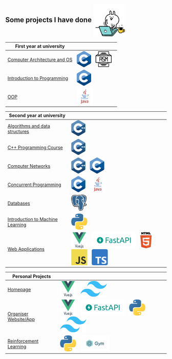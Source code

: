 <h2> Some projects I have done <img align="center" src="imgs/cat.gif" alt="cat_gif" width="100" height="100"></h2>


| First year at university                                                                                                                                                            |                                                                                                                                                                 |
|-------------------------------------------------------------------------------------------------------------------------------------------------------------------------------------|-----------------------------------------------------------------------------------------------------------------------------------------------------------------|
| <a href="https://github.com/AleksanderWojsz/Finished_Projects/tree/master/Computer%20Architecture%20and%20Operating%20Systems" target="_blank">Computer Architecture and OS</a><br> | <img src="imgs/img_c.png" style="height:50px; width:auto; margin-right:10px;"> <img src="imgs/img_asm.png" style="height:50px; width:auto; margin-right:10px;"> |
| <a href="https://github.com/AleksanderWojsz/Finished_Projects/tree/master/Introduction%20to%20programming" target="_blank">Introduction to Programming</a>                          | <img src="imgs/img_c.png" style="height:50px; width:auto; margin-right:10px;">                                                                                  |
| <a href="https://github.com/AleksanderWojsz/Finished_Projects/tree/master/Object%20Oriented%20Programming" target="_blank">OOP</a>                                                  | <img src="imgs/img_java.png" style="height:50px; width:auto; margin-right:10px;">                                                                               |

| Second year at university                                                                                                                                                  |                                                                                                                                                                                                                                                                                                                                                                                                                         |
|----------------------------------------------------------------------------------------------------------------------------------------------------------------------------|-------------------------------------------------------------------------------------------------------------------------------------------------------------------------------------------------------------------------------------------------------------------------------------------------------------------------------------------------------------------------------------------------------------------------|
| <a href="https://github.com/AleksanderWojsz/Finished_Projects/tree/master/Algorithms%20and%20data%20structures" target="_blank">Algorithms and data structures</a>         | <img src="imgs/img_cpp.png" style="height:50px; width:auto; margin-right:10px;">                                                                                                                                                                                                                                                                                                                                        |
| <a href="https://github.com/AleksanderWojsz/Finished_Projects/tree/master/C%2B%2B%20Programming%20Course" target="_blank">C++ Programming Course</a>                       | <img src="imgs/img_cpp.png" style="height:50px; width:auto; margin-right:10px;">                                                                                                                                                                                                                                                                                                                                        |
| <a href="https://github.com/AleksanderWojsz/Finished_Projects/tree/master/Computer%20Networks" target="_blank">Computer Networks</a><br>                                   | <img src="imgs/img_cpp.png" style="height:50px; width:auto; margin-right:10px;">   <img src="imgs/img_c.png" style="height:50px; width:auto; margin-right:10px;">                                                                                                                                                                                                                                                       |
| <a href="https://github.com/AleksanderWojsz/Finished_Projects/tree/master/Concurrent%20programming" target="_blank">Concurrent Programming</a><br>                         | <img src="imgs/img_c.png" style="height:50px; width:auto; margin-right:10px;"> <img src="imgs/img_java.png" style="height:50px; width:auto; margin-right:10px;">                                                                                                                                                                                                                                                        |
| <a href="https://github.com/AleksanderWojsz/Finished_Projects/tree/master/Databases" target="_blank">Databases</a><br>                                                     | <img src="imgs/img_postgresql.png" style="height:50px; width:auto; margin-right:10px;">                                                                                                                                                                                                                                                                                                                                 |
| <a href="https://github.com/AleksanderWojsz/Finished_Projects/tree/master/Introduction%20to%20Machine%20Learning" target="_blank">Introduction to Machine Learning</a><br> | <img src="imgs/img_py.png" style="height:50px; width:auto; margin-right:10px;">                                                                                                                                                                                                                                                                                                                                         |
| <a href="https://github.com/AleksanderWojsz/Finished_Projects/tree/master/Web%20Applications" target="_blank">Web Applications</a>                                         | <img src="imgs/img_vue.png" style="height:50px; width:auto; margin-right:10px;"> <img src="imgs/img_fastapi.png" style="height:50px; width:auto; margin-right:10px;"> <img src="imgs/img_html.png" style="height:50px; width:auto; margin-right:10px;"> <img src="imgs/img_js.png" style="height:50px; width:auto; margin-right:10px;"> <img src="imgs/img_ts.png" style="height:50px; width:auto; margin-right:10px;"> |

| Personal Projects                                                                                                                                                  |                                                                                                                                                                                                                                                                                                                                              |
|--------------------------------------------------------------------------------------------------------------------------------------------------------------------|----------------------------------------------------------------------------------------------------------------------------------------------------------------------------------------------------------------------------------------------------------------------------------------------------------------------------------------------|
| <a href="https://github.com/AleksanderWojsz/Finished_Projects/tree/master/Personal%20Projects/Homepage" target="_blank">Homepage</a>                               | <img src="imgs/img_vue.png" style="height:50px; width:auto; margin-right:10px;"> <img src="imgs/img_tailwind.png" style="height:50px; width:auto; margin-right:10px;">                                                                                                                                                                       |
| <a href="https://github.com/AleksanderWojsz/Finished_Projects/tree/master/Personal%20Projects/Organiser" target="_blank">Organiser Website/App</a>                 | <img src="imgs/img_vue.png" style="height:50px; width:auto; margin-right:10px;"> <img src="imgs/img_fastapi.png" style="height:50px; width:auto; margin-right:10px;">  <img src="imgs/img_py.png" style="height:50px; width:auto; margin-right:10px;"> <img src="imgs/img_tailwind.png" style="height:50px; width:auto; margin-right:10px;"> |
| <a href="https://github.com/AleksanderWojsz/Finished_Projects/tree/master/Personal%20Projects/Reinforcement%20Learning" target="_blank">Reinforcement Learning</a> | <img src="imgs/img_py.png" style="height:50px; width:auto; margin-right:10px;"> <img src="imgs/img_openai_gym.png" style="height:50px; width:auto; margin-right:10px;">                                                                                                                                                                      |
